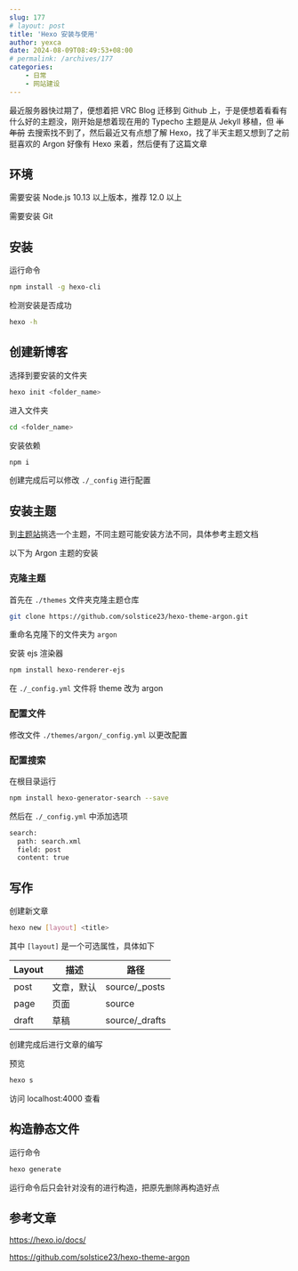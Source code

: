 ```yaml
---
slug: 177
# layout: post
title: 'Hexo 安装与使用'
author: yexca
date: 2024-08-09T08:49:53+08:00
# permalink: /archives/177
categories:
    - 日常
    - 网站建设
---  
```


最近服务器快过期了，便想着把 VRC Blog 迁移到 Github 上，于是便想着看看有什么好的主题没，刚开始是想着现在用的 Typecho 主题是从 Jekyll 移植，但 ~~半年前~~ 去搜索找不到了，然后最近又有点想了解 Hexo，找了半天主题又想到了之前挺喜欢的 Argon 好像有 Hexo 来着，然后便有了这篇文章

## 环境

需要安装 Node.js 10.13 以上版本，推荐 12.0 以上

需要安装 Git

## 安装

运行命令

```bash
npm install -g hexo-cli
```

检测安装是否成功

```bash
hexo -h
```

## 创建新博客

选择到要安装的文件夹

```bash
hexo init <folder_name>
```

进入文件夹

```bash
cd <folder_name>
```

安装依赖

```bash
npm i
```

创建完成后可以修改 `./_config` 进行配置

## 安装主题

到[主题站](https://hexo.io/themes/)挑选一个主题，不同主题可能安装方法不同，具体参考主题文档

以下为 Argon 主题的安装

### 克隆主题

首先在 `./themes` 文件夹克隆主题仓库

```bash
git clone https://github.com/solstice23/hexo-theme-argon.git
```

重命名克隆下的文件夹为 `argon`

安装 ejs 渲染器

```bash
npm install hexo-renderer-ejs
```

在 `./_config.yml` 文件将 theme 改为 argon

### 配置文件

修改文件 `./themes/argon/_config.yml` 以更改配置

### 配置搜索

在根目录运行

```bash
npm install hexo-generator-search --save
```

然后在 `./_config.yml` 中添加选项

```bash
search:
  path: search.xml
  field: post
  content: true
```

## 写作

创建新文章

```bash
hexo new [layout] <title>
```

其中 `[layout]` 是一个可选属性，具体如下

| Layout | 描述       | 路径           |
| ------ | ---------- | -------------- |
| post   | 文章，默认 | source/_posts  |
| page   | 页面       | source         |
| draft  | 草稿       | source/_drafts |

创建完成后进行文章的编写

预览

```bash
hexo s
```

访问 localhost:4000 查看

## 构造静态文件

运行命令

```bash
hexo generate
```

运行命令后只会针对没有的进行构造，把原先删除再构造好点

## 参考文章

<https://hexo.io/docs/>

<https://github.com/solstice23/hexo-theme-argon>